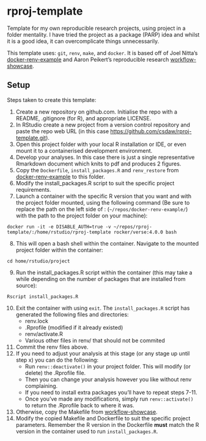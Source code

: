rproj-template
================

Template for my own reproducible research projects, using project in a
folder mentality. I have tried the project as a package (PARP) idea and
whilst it is a good idea, it can overcomplicate things unnecessarily.

This template uses: `git`, `renv`, `make`, and `docker`. It is based off
of Joel Nitta’s
[docker-renv-example](https://github.com/joelnitta/docker-renv-example)
and Aaron Peikert’s reproducible research
[workflow-showcase](https://github.com/aaronpeikert/workflow-showcase/tree/41e7bc740a9956dea743160aac24e88165b3ec33).

## Setup

Steps taken to create this template:

1.  Create a new repository on github.com. Initialise the repo with a
    README, .gitignore (for R), and appropriate LICENSE.
2.  In RStudio create a new project from a version control repository
    and paste the repo web URL (in this case
    <https://github.com/csdaw/rproj-template.git>).
3.  Open this project folder with your local R installation or IDE, or
    even mount it to a containerised development environment.
4.  Develop your analyses. In this case there is just a single
    representative Rmarkdown document which knits to pdf and produces 2
    figures.
5.  Copy the `Dockerfile`, `install_packages.R` and `renv_restore` from
    [docker-renv-example](https://github.com/joelnitta/docker-renv-example)
    to this folder.
6.  Modify the install\_packages.R script to suit the specific project
    requirements.
7.  Launch a container with the specific R version that you want and
    with the project folder mounted, using the following command (Be
    sure to replace the path on the left side of :
    (`~/repos/docker-renv-example/`) with the path to the project folder
    on your machine):

`docker run -it -e DISABLE_AUTH=true -v
~/repos/rproj-template/:/home/rstudio/rproj-template rocker/verse:4.0.0
bash`

8.  This will open a bash shell within the container. Navigate to the
    mounted project folder within the container:

`cd home/rstudio/project`

9.  Run the install\_packages.R script within the container (this may
    take a while depending on the number of packages that are installed
    from source):

`Rscript install_packages.R`

10. Exit the container with using `exit`. The `install_packages.R`
    script has generated the following files and directories:
      - renv.lock
      - .Rprofile (modified if it already existed)
      - renv/activate.R
      - Various other files in renv/ that should not be commited
11. Commit the renv files above.
12. If you need to adjust your analysis at this stage (or any stage up
    until step x) you can do the following:
      - Run `renv::deactivate()` in your project folder. This will
        modify (or delete) the .Rprofile file.
      - Then you can change your analysis however you like without renv
        complaining.
      - If you need to install extra packages you’ll have to repeat
        steps 7-11.
      - Once you’ve made any modifications, simply run
        `renv::activate()` to return the .Rprofile back to where it was.
13. Otherwise, copy the Makefile from
    [workflow-showcase](https://github.com/aaronpeikert/workflow-showcase/tree/41e7bc740a9956dea743160aac24e88165b3ec33).
14. Modify the copied Makefile and Dockerfile to suit the specific
    project parameters. Remember the R version in the Dockerfile
    **must** match the R version in the container used to run
    `install_packages.R`.
